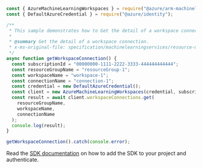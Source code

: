 ```javascript
const { AzureMachineLearningWorkspaces } = require("@azure/arm-machinelearning");
const { DefaultAzureCredential } = require("@azure/identity");

/**
 * This sample demonstrates how to Get the detail of a workspace connection.
 *
 * @summary Get the detail of a workspace connection.
 * x-ms-original-file: specification/machinelearningservices/resource-manager/Microsoft.MachineLearningServices/stable/2021-07-01/examples/WorkspaceConnection/get.json
 */
async function getWorkspaceConnection() {
  const subscriptionId = "00000000-1111-2222-3333-444444444444";
  const resourceGroupName = "resourceGroup-1";
  const workspaceName = "workspace-1";
  const connectionName = "connection-1";
  const credential = new DefaultAzureCredential();
  const client = new AzureMachineLearningWorkspaces(credential, subscriptionId);
  const result = await client.workspaceConnections.get(
    resourceGroupName,
    workspaceName,
    connectionName
  );
  console.log(result);
}

getWorkspaceConnection().catch(console.error);
```

Read the [SDK documentation](https://github.com/Azure/azure-sdk-for-js/blob/%40azure%2Farm-machinelearning_1.0.0-beta.1/sdk/machinelearning/arm-machinelearning/README.md) on how to add the SDK to your project and authenticate.
